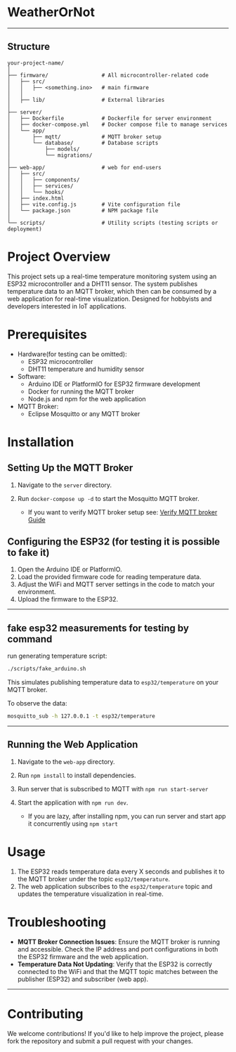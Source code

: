 # WeatherOrNot
---

## Structure
```          
your-project-name/
│
├── firmware/                 # All microcontroller-related code
│   ├── src/                  
│   │   ├── <something.ino>   # main firmware
│   │  
│   ├── lib/                  # External libraries
│
├── server/                  
│   ├── Dockerfile            # Dockerfile for server environment
│   ├── docker-compose.yml    # Docker compose file to manage services
│   └── app/                  
│       ├── mqtt/             # MQTT broker setup
│       └── database/         # Database scripts
│           ├── models/       
│           └── migrations/   
│
├── web-app/                  # web for end-users
│   ├── src/                  
│   │   ├── components/       
│   │   ├── services/        
│   │   └── hooks/            
│   ├── index.html            
│   ├── vite.config.js        # Vite configuration file
│   └── package.json          # NPM package file
│
└── scripts/                  # Utility scripts (testing scripts or deployment)
```

# Project Overview

This project sets up a real-time temperature monitoring system using an ESP32 microcontroller and a DHT11 sensor. The system publishes temperature data to an MQTT broker, which then can be consumed by a web application for real-time visualization. Designed for hobbyists and developers interested in IoT applications.

# Prerequisites

- Hardware(for testing can be omitted):
  - ESP32 microcontroller
  - DHT11 temperature and humidity sensor
- Software:
  - Arduino IDE or PlatformIO for ESP32 firmware development
  - Docker for running the MQTT broker
  - Node.js and npm for the web application
- MQTT Broker:
  - Eclipse Mosquitto or any MQTT broker


# Installation

## Setting Up the MQTT Broker

1. Navigate to the `server` directory.
2. Run `docker-compose up -d` to start the Mosquitto MQTT broker.

   - If you want to verify MQTT broker setup see: [Verify MQTT broker Guide](server/)

## Configuring the ESP32 (for testing it is possible to fake it)

1. Open the Arduino IDE or PlatformIO.
2. Load the provided firmware code for reading temperature data.
3. Adjust the WiFi and MQTT server settings in the code to match your environment.
4. Upload the firmware to the ESP32.

---

## fake esp32 measurements for testing by command

run generating temperature script:
```bash
./scripts/fake_arduino.sh
```

This simulates publishing temperature data to `esp32/temperature` on your MQTT broker.

To observe the data:
```bash
mosquitto_sub -h 127.0.0.1 -t esp32/temperature
```

---

## Running the Web Application

1. Navigate to the `web-app` directory.
2. Run `npm install` to install dependencies.
3. Run server that is subscribed to MQTT with `npm run start-server`
4. Start the application with `npm run dev`.

   * If you are lazy, after installing npm, you can run server and start app it concurrently using `npm start`


# Usage

1. The ESP32 reads temperature data every X seconds and publishes it to the MQTT broker under the topic `esp32/temperature`.
2. The web application subscribes to the `esp32/temperature` topic and updates the temperature visualization in real-time.


# Troubleshooting

- **MQTT Broker Connection Issues**: Ensure the MQTT broker is running and accessible. Check the IP address and port configurations in both the ESP32 firmware and the web application.
- **Temperature Data Not Updating**: Verify that the ESP32 is correctly connected to the WiFi and that the MQTT topic matches between the publisher (ESP32) and subscriber (web app).


--- 

# Contributing

We welcome contributions! If you'd like to help improve the project, please fork the repository and submit a pull request with your changes.



